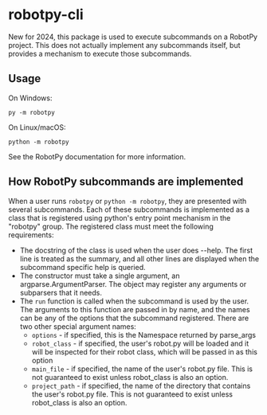 robotpy-cli
===========

New for 2024, this package is used to execute subcommands on a RobotPy project.
This does not actually implement any subcommands itself, but provides a mechanism
to execute those subcommands.

Usage
-----

On Windows:

    py -m robotpy

On Linux/macOS:

    python -m robotpy

See the RobotPy documentation for more information.

How RobotPy subcommands are implemented
---------------------------------------

When a user runs `robotpy` or `python -m robotpy`, they are presented with
several subcommands. Each of these subcommands is implemented as a class
that is registered using python's entry point mechanism in the "robotpy"
group. The registered class must meet the following requirements:

* The docstring of the class is used when the user does --help. The first
  line is treated as the summary, and all other lines are displayed when
  the subcommand specific help is queried.
* The constructor must take a single argument, an argparse.ArgumentParser.
  The object may register any arguments or subparsers that it needs.
* The `run` function is called when the subcommand is used by the user.
  The arguments to this function are passed in by name, and the names can
  be any of the options that the subcommand registered. There are two other
  special argument names:
  * `options` - if specified, this is the Namespace returned by parse_args
  * `robot_class` - if specified, the user's robot.py will be loaded and
    it will be inspected for their robot class, which will be passed in
    as this option
  * `main_file` - if specified, the name of the user's robot.py file. This
    is not guaranteed to exist unless robot_class is also an option.
  * `project_path` - if specified, the name of the directory that contains 
    the user's robot.py file. This is not guaranteed to exist unless robot_class
    is also an option.
